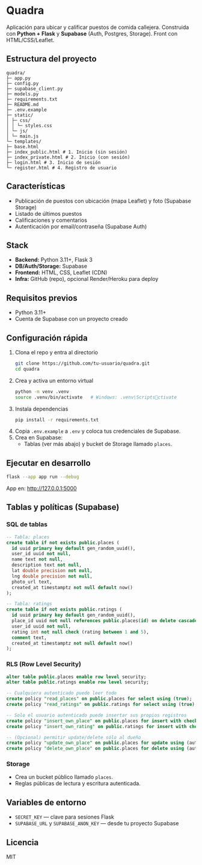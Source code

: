 # Quadra
Aplicación para ubicar y calificar puestos de comida callejera. Construida con **Python + Flask** y **Supabase** (Auth, Postgres, Storage). Front con HTML/CSS/Leaflet.

## Estructura del proyecto

```
quadra/
├─ app.py
├─ config.py
├─ supabase_client.py
├─ models.py
├─ requirements.txt
├─ README.md
├─ .env.example
├─ static/
│ ├─ css/
│ │ └─ styles.css
│ └─ js/
│ └─ main.js
└─ templates/
├─ base.html
├─ index_public.html # 1. Inicio (sin sesión)
├─ index_private.html # 2. Inicio (con sesión)
├─ login.html # 3. Inicio de sesión
└─ register.html # 4. Registro de usuario
```

## Características
- Publicación de puestos con ubicación (mapa Leaflet) y foto (Supabase Storage)
- Listado de últimos puestos
- Calificaciones y comentarios
- Autenticación por email/contraseña (Supabase Auth)

## Stack
- **Backend:** Python 3.11+, Flask 3
- **DB/Auth/Storage:** Supabase
- **Frontend:** HTML, CSS, Leaflet (CDN)
- **Infra:** GitHub (repo), opcional Render/Heroku para deploy

## Requisitos previos
- Python 3.11+
- Cuenta de Supabase con un proyecto creado

## Configuración rápida
1. Clona el repo y entra al directorio
   ```bash
   git clone https://github.com/tu-usuario/quadra.git
   cd quadra
   ```
2. Crea y activa un entorno virtual
   ```bash
   python -m venv .venv
   source .venv/bin/activate   # Windows: .venv\Scriptsctivate
   ```
3. Instala dependencias
   ```bash
   pip install -r requirements.txt
   ```
4. Copia `.env.example` a `.env` y coloca tus credenciales de Supabase.
5. Crea en Supabase:
   - Tablas (ver más abajo) y bucket de Storage llamado `places`.

## Ejecutar en desarrollo
```bash
flask --app app run --debug
```
App en: http://127.0.0.1:5000

## Tablas y políticas (Supabase)

### SQL de tablas
```sql
-- Tabla: places
create table if not exists public.places (
  id uuid primary key default gen_random_uuid(),
  user_id uuid not null,
  name text not null,
  description text not null,
  lat double precision not null,
  lng double precision not null,
  photo_url text,
  created_at timestamptz not null default now()
);

-- Tabla: ratings
create table if not exists public.ratings (
  id uuid primary key default gen_random_uuid(),
  place_id uuid not null references public.places(id) on delete cascade,
  user_id uuid not null,
  rating int not null check (rating between 1 and 5),
  comment text,
  created_at timestamptz not null default now()
);
```

### RLS (Row Level Security)
```sql
alter table public.places enable row level security;
alter table public.ratings enable row level security;

-- Cualquiera autenticado puede leer todo
create policy "read_places" on public.places for select using (true);
create policy "read_ratings" on public.ratings for select using (true);

-- Solo el usuario autenticado puede insertar sus propios registros
create policy "insert_own_place" on public.places for insert with check (auth.uid() = user_id);
create policy "insert_own_rating" on public.ratings for insert with check (auth.uid() = user_id);

-- (Opcional) permitir update/delete sólo al dueño
create policy "update_own_place" on public.places for update using (auth.uid() = user_id) with check (auth.uid() = user_id);
create policy "delete_own_place" on public.places for delete using (auth.uid() = user_id);
```

### Storage
- Crea un bucket público llamado `places`.
- Reglas públicas de lectura y escritura autenticada.

## Variables de entorno
- `SECRET_KEY` — clave para sesiones Flask
- `SUPABASE_URL` y `SUPABASE_ANON_KEY` — desde tu proyecto Supabase

## Licencia
MIT